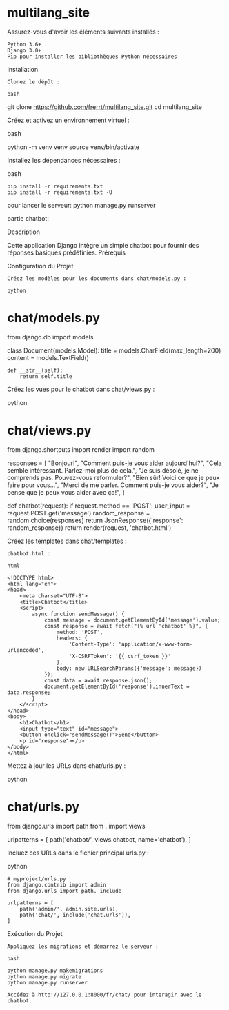 # multilang_site
Assurez-vous d'avoir les éléments suivants installés :

    Python 3.6+
    Django 3.0+
    Pip pour installer les bibliothèques Python nécessaires

Installation

    Clonez le dépôt :

    bash

git clone https://github.com/frerrt/multilang_site.git
cd multilang_site

Créez et activez un environnement virtuel :

bash

python -m venv venv
source venv/bin/activate  

Installez les dépendances nécessaires :

bash

    pip install -r requirements.txt
    pip install -r requirements.txt -U


pour lancer le serveur: python manage.py runserver

partie chatbot:

Description

Cette application Django intègre un simple chatbot pour fournir des réponses basiques prédéfinies.
Prérequis


Configuration du Projet

    Créez les modèles pour les documents dans chat/models.py :

    python

# chat/models.py
from django.db import models

class Document(models.Model):
    title = models.CharField(max_length=200)
    content = models.TextField()

    def __str__(self):
        return self.title

Créez les vues pour le chatbot dans chat/views.py :

python

# chat/views.py
from django.shortcuts import render
import random

responses = [
    "Bonjour!",
    "Comment puis-je vous aider aujourd'hui?",
    "Cela semble intéressant. Parlez-moi plus de cela.",
    "Je suis désolé, je ne comprends pas. Pouvez-vous reformuler?",
    "Bien sûr! Voici ce que je peux faire pour vous...",
    "Merci de me parler. Comment puis-je vous aider?",
    "Je pense que je peux vous aider avec ça!",
]

def chatbot(request):
    if request.method == 'POST':
        user_input = request.POST.get('message')
        random_response = random.choice(responses)
        return JsonResponse({'response': random_response})
    return render(request, 'chatbot.html')

Créez les templates dans chat/templates :

    chatbot.html :

    html

    <!DOCTYPE html>
    <html lang="en">
    <head>
        <meta charset="UTF-8">
        <title>Chatbot</title>
        <script>
            async function sendMessage() {
                const message = document.getElementById('message').value;
                const response = await fetch("{% url 'chatbot' %}", {
                    method: 'POST',
                    headers: {
                        'Content-Type': 'application/x-www-form-urlencoded',
                        'X-CSRFToken': '{{ csrf_token }}'
                    },
                    body: new URLSearchParams({'message': message})
                });
                const data = await response.json();
                document.getElementById('response').innerText = data.response;
            }
        </script>
    </head>
    <body>
        <h1>Chatbot</h1>
        <input type="text" id="message">
        <button onclick="sendMessage()">Send</button>
        <p id="response"></p>
    </body>
    </html>

Mettez à jour les URLs dans chat/urls.py :

python

# chat/urls.py
from django.urls import path
from . import views

urlpatterns = [
    path('chatbot/', views.chatbot, name='chatbot'),
]

Incluez ces URLs dans le fichier principal urls.py :

python

    # myproject/urls.py
    from django.contrib import admin
    from django.urls import path, include

    urlpatterns = [
        path('admin/', admin.site.urls),
        path('chat/', include('chat.urls')),
    ]

Exécution du Projet

    Appliquez les migrations et démarrez le serveur :

    bash

    python manage.py makemigrations
    python manage.py migrate
    python manage.py runserver

    Accédez à http://127.0.0.1:8000/fr/chat/ pour interagir avec le chatbot.



